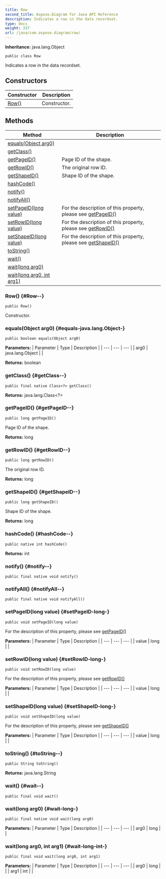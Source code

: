 ```yaml
---
title: Row
second_title: Aspose.Diagram for Java API Reference
description: Indicates a row in the data recordset.
type: docs
weight: 337
url: /java/com.aspose.diagram/row/
---
```


**Inheritance:**
java.lang.Object
```
public class Row
```

Indicates a row in the data recordset.
## Constructors

| Constructor | Description |
| --- | --- |
| [Row()](#Row--) | Constructor. |
## Methods

| Method | Description |
| --- | --- |
| [equals(Object arg0)](#equals-java.lang.Object-) |  |
| [getClass()](#getClass--) |  |
| [getPageID()](#getPageID--) | Page ID of the shape. |
| [getRowID()](#getRowID--) | The original row ID. |
| [getShapeID()](#getShapeID--) | Shape ID of the shape. |
| [hashCode()](#hashCode--) |  |
| [notify()](#notify--) |  |
| [notifyAll()](#notifyAll--) |  |
| [setPageID(long value)](#setPageID-long-) | For the description of this property, please see [getPageID()](../../com.aspose.diagram/row\#getPageID--) |
| [setRowID(long value)](#setRowID-long-) | For the description of this property, please see [getRowID()](../../com.aspose.diagram/row\#getRowID--) |
| [setShapeID(long value)](#setShapeID-long-) | For the description of this property, please see [getShapeID()](../../com.aspose.diagram/row\#getShapeID--) |
| [toString()](#toString--) |  |
| [wait()](#wait--) |  |
| [wait(long arg0)](#wait-long-) |  |
| [wait(long arg0, int arg1)](#wait-long-int-) |  |
### Row() {#Row--}
```
public Row()
```


Constructor.

### equals(Object arg0) {#equals-java.lang.Object-}
```
public boolean equals(Object arg0)
```




**Parameters:**
| Parameter | Type | Description |
| --- | --- | --- |
| arg0 | java.lang.Object |  |

**Returns:**
boolean
### getClass() {#getClass--}
```
public final native Class<?> getClass()
```




**Returns:**
java.lang.Class<?>
### getPageID() {#getPageID--}
```
public long getPageID()
```


Page ID of the shape.

**Returns:**
long
### getRowID() {#getRowID--}
```
public long getRowID()
```


The original row ID.

**Returns:**
long
### getShapeID() {#getShapeID--}
```
public long getShapeID()
```


Shape ID of the shape.

**Returns:**
long
### hashCode() {#hashCode--}
```
public native int hashCode()
```




**Returns:**
int
### notify() {#notify--}
```
public final native void notify()
```




### notifyAll() {#notifyAll--}
```
public final native void notifyAll()
```




### setPageID(long value) {#setPageID-long-}
```
public void setPageID(long value)
```


For the description of this property, please see [getPageID()](../../com.aspose.diagram/row\#getPageID--)

**Parameters:**
| Parameter | Type | Description |
| --- | --- | --- |
| value | long |  |

### setRowID(long value) {#setRowID-long-}
```
public void setRowID(long value)
```


For the description of this property, please see [getRowID()](../../com.aspose.diagram/row\#getRowID--)

**Parameters:**
| Parameter | Type | Description |
| --- | --- | --- |
| value | long |  |

### setShapeID(long value) {#setShapeID-long-}
```
public void setShapeID(long value)
```


For the description of this property, please see [getShapeID()](../../com.aspose.diagram/row\#getShapeID--)

**Parameters:**
| Parameter | Type | Description |
| --- | --- | --- |
| value | long |  |

### toString() {#toString--}
```
public String toString()
```




**Returns:**
java.lang.String
### wait() {#wait--}
```
public final void wait()
```




### wait(long arg0) {#wait-long-}
```
public final native void wait(long arg0)
```




**Parameters:**
| Parameter | Type | Description |
| --- | --- | --- |
| arg0 | long |  |

### wait(long arg0, int arg1) {#wait-long-int-}
```
public final void wait(long arg0, int arg1)
```




**Parameters:**
| Parameter | Type | Description |
| --- | --- | --- |
| arg0 | long |  |
| arg1 | int |  |

